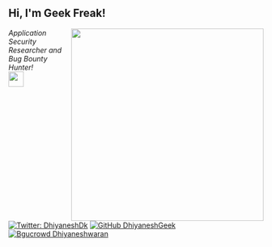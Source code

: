 <h2> Hi, I'm Geek Freak!</h2>
<img align='right' src="https://github-readme-stats.vercel.app/api?username=DhiyaneshGeek&show_icons=true&theme=cobalt" width="380">
<p><em>Application Security Researcher and Bug Bounty Hunter!<br>
 <img src="https://media.giphy.com/media/WUlplcMpOCEmTGBtBW/giphy.gif" width="30"> 
</em></p>

[![Twitter: DhiyaneshDk](https://img.shields.io/twitter/follow/DhiyaneshDK?style=flat-square)](https://twitter.com/DhiyaneshDK)
[![GitHub DhiyaneshGeek](https://img.shields.io/github/followers/DhiyaneshGeek?label=follow%20github&style=flat-square)](https://github.com/DhiyaneshGeek)
[![Bgucrowd Dhiyaneshwaran](https://assets.bugcrowdusercontent.com/images/favicon.ico)](https://bugcrowd.com/Dhiyaneshwaran)
